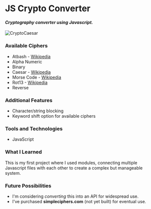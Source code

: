 # JS Crypto Converter

#### *Cryptography converter using Javascript.*


![CryptoCaesar](https://user-images.githubusercontent.com/50811019/185775316-704e00ee-6dae-428d-bfb9-d13a74de6ffc.gif)

### Available Ciphers
- Atbash - [Wikipedia](https://en.wikipedia.org/wiki/Atbash)
- Alpha Numeric
- Binary
- Caesar - [Wikipedia](https://en.wikipedia.org/wiki/Caesar_cipher)
- Morse Code - [Wikipedia](https://en.wikipedia.org/wiki/Morse_code)
- Rot13 - [Wikipedia](https://en.wikipedia.org/wiki/ROT13)
- Reverse

### Additional Features
- Character/string blocking
- Keyword shift option for available ciphers

### Tools and Technologies
- JavaScript

### What I Learned
This is my first project where I used modules, connecting multiple Javascript files with each other to create a complex but manageable system.

### Future Possibilities
- I'm considering *converting* this into an API for widespread use.
- I've purchased **simpleciphers.com** (not yet built) for eventual use.